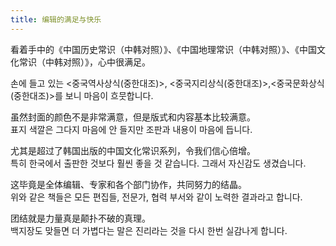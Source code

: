 ```yaml
---
title: 编辑的满足与快乐
---
```


<p>看着手中的《中国历史常识（中韩对照）》、《中国地理常识（中韩对照）》、《中国文化常识（中韩对照）》，心中很满足。</p>



<p>손에 들고 있는 &lt;중국역사상식(중한대조)&gt;, &lt;중국지리상식(중한대조)&gt;,&lt;중국문화상식(중한대조)&gt;를 보니 마음이 흐뭇합니다.</p>



<p>虽然封面的颜色不是非常满意，但是版式和内容基本比较满意。<br />표지 색깔은 그다지 마음에 안 들지만 조판과 내용이 마음에 듭니다.</p>



<p>尤其是超过了韩国出版的中国文化常识系列，令我们信心倍增。<br />특히 한국에서 출판한 것보다 훨씬 좋을 것 같습니다. 그래서 자신감도 생겼습니다.</p>



<p>这毕竟是全体编辑、专家和各个部门协作，共同努力的结晶。<br />위와 같은 책들은 모든 편집들, 전문가, 협력 부서와 같이 노력한 결과라고 합니다.</p>



<p>团结就是力量真是颠扑不破的真理。<br />백지장도 맞들면 더 가볍다는 말은 진리라는 것을 다시 한번 실감나게 합니다.</p>


